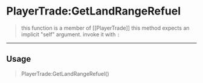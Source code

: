 # PlayerTrade:GetLandRangeRefuel
> this function is a member of [[PlayerTrade]]
> this method expects an implicit "self" argument. invoke it with `:`
-----
## Usage
> PlayerTrade:GetLandRangeRefuel()
